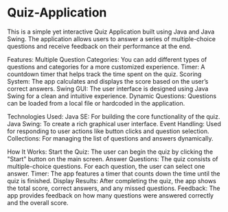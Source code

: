 # Quiz-Application
This is a simple yet interactive Quiz Application built using Java and Java Swing. The application allows users to answer a series of multiple-choice questions and receive feedback on their performance at the end.

Features:
Multiple Question Categories: You can add different types of questions and categories for a more customized experience.
Timer: A countdown timer that helps track the time spent on the quiz.
Scoring System: The app calculates and displays the score based on the user’s correct answers.
Swing GUI: The user interface is designed using Java Swing for a clean and intuitive experience.
Dynamic Questions: Questions can be loaded from a local file or hardcoded in the application.

Technologies Used:
Java SE: For building the core functionality of the quiz.
Java Swing: To create a rich graphical user interface.
Event Handling: Used for responding to user actions like button clicks and question selection.
Collections: For managing the list of questions and answers dynamically.

How It Works:
Start the Quiz: The user can begin the quiz by clicking the "Start" button on the main screen.
Answer Questions: The quiz consists of multiple-choice questions. For each question, the user can select one answer.
Timer: The app features a timer that counts down the time until the quiz is finished.
Display Results: After completing the quiz, the app shows the total score, correct answers, and any missed questions.
Feedback: The app provides feedback on how many questions were answered correctly and the overall score.
